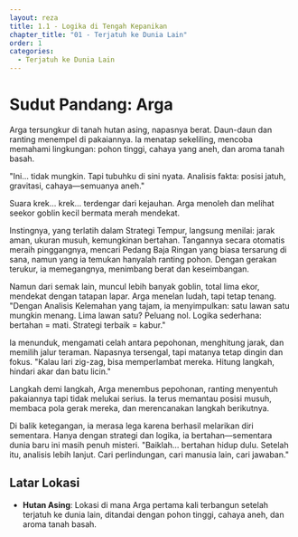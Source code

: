 ```yaml
---
layout: reza
title: 1.1 - Logika di Tengah Kepanikan
chapter_title: "01 - Terjatuh ke Dunia Lain"
order: 1
categories:
  - Terjatuh ke Dunia Lain
---
```

# Sudut Pandang: Arga

Arga tersungkur di tanah hutan asing, napasnya berat. Daun-daun dan ranting menempel di pakaiannya. Ia menatap sekeliling, mencoba memahami lingkungan: pohon tinggi, cahaya yang aneh, dan aroma tanah basah.

"Ini… tidak mungkin. Tapi tubuhku di sini nyata. Analisis fakta: posisi jatuh, gravitasi, cahaya—semuanya aneh."

Suara krek… krek… terdengar dari kejauhan. Arga menoleh dan melihat seekor goblin kecil bermata merah mendekat.

Instingnya, yang terlatih dalam Strategi Tempur, langsung menilai: jarak aman, ukuran musuh, kemungkinan bertahan. Tangannya secara otomatis meraih pinggangnya, mencari Pedang Baja Ringan yang biasa tersarung di sana, namun yang ia temukan hanyalah ranting pohon. Dengan gerakan terukur, ia memegangnya, menimbang berat dan keseimbangan.

Namun dari semak lain, muncul lebih banyak goblin, total lima ekor, mendekat dengan tatapan lapar. Arga menelan ludah, tapi tetap tenang.
"Dengan Analisis Kelemahan yang tajam, ia menyimpulkan: satu lawan satu mungkin menang. Lima lawan satu? Peluang nol. Logika sederhana: bertahan = mati. Strategi terbaik = kabur."

Ia menunduk, mengamati celah antara pepohonan, menghitung jarak, dan memilih jalur teraman. Napasnya tersengal, tapi matanya tetap dingin dan fokus.
"Kalau lari zig-zag, bisa memperlambat mereka. Hitung langkah, hindari akar dan batu licin."

Langkah demi langkah, Arga menembus pepohonan, ranting menyentuh pakaiannya tapi tidak melukai serius. Ia terus memantau posisi musuh, membaca pola gerak mereka, dan merencanakan langkah berikutnya.

Di balik ketegangan, ia merasa lega karena berhasil melarikan diri sementara. Hanya dengan strategi dan logika, ia bertahan—sementara dunia baru ini masih penuh misteri.
"Baiklah… bertahan hidup dulu. Setelah itu, analisis lebih lanjut. Cari perlindungan, cari manusia lain, cari jawaban."

## Latar Lokasi

*   **Hutan Asing**: Lokasi di mana Arga pertama kali terbangun setelah terjatuh ke dunia lain, ditandai dengan pohon tinggi, cahaya aneh, dan aroma tanah basah.
